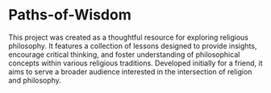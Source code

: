 # Paths-of-Wisdom
This project was created as a thoughtful resource for exploring religious philosophy. It features a collection of lessons designed to provide insights, encourage critical thinking, and foster understanding of philosophical concepts within various religious traditions. Developed initially for a friend, it aims to serve a broader audience interested in the intersection of religion and philosophy.
